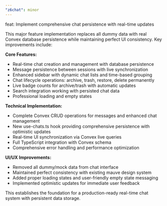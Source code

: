 ```yaml
---
"z6chat": minor
---
```


feat: Implement comprehensive chat persistence with real-time updates

This major feature implementation replaces all dummy data with real Convex database persistence while maintaining perfect UI consistency. Key improvements include:

**Core Features:**

- Real-time chat creation and management with database persistence
- Message persistence between sessions with live synchronization
- Enhanced sidebar with dynamic chat lists and time-based grouping
- Chat lifecycle operations: archive, trash, restore, delete permanently
- Live badge counts for archive/trash with automatic updates
- Search integration working with persisted chat data
- Professional loading and empty states

**Technical Implementation:**

- Complete Convex CRUD operations for messages and enhanced chat management
- New use-chats.ts hook providing comprehensive persistence with optimistic updates
- Real-time UI synchronization via Convex live queries
- Full TypeScript integration with Convex schema
- Comprehensive error handling and performance optimization

**UI/UX Improvements:**

- Removed all dummy/mock data from chat interface
- Maintained perfect consistency with existing mauve design system
- Added proper loading states and user-friendly empty state messaging
- Implemented optimistic updates for immediate user feedback

This establishes the foundation for a production-ready real-time chat system with persistent data storage.
